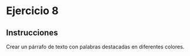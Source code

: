 # Ejercicio 8

## Instrucciones
Crear un párrafo de texto con palabras destacadas en diferentes colores.